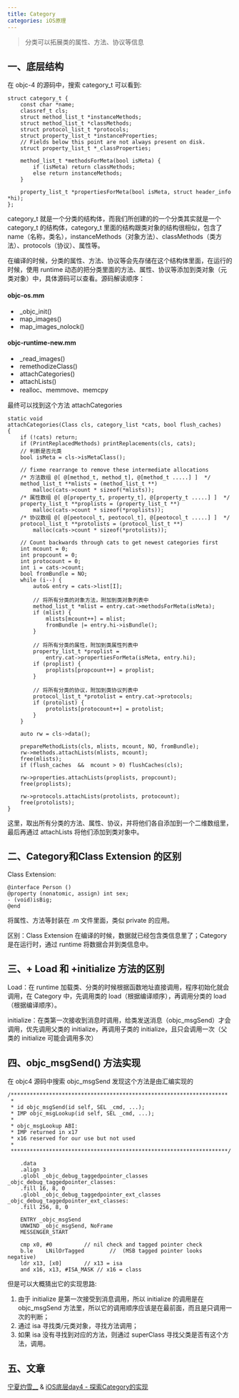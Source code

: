 ```yaml
---
title: Category
categories: iOS原理
---
```



> 分类可以拓展类的属性、方法、协议等信息

## 一、底层结构

在 objc-4 的源码中，搜索 category\_t 可以看到:

```objc
struct category_t {
    const char *name;
    classref_t cls;
    struct method_list_t *instanceMethods;
    struct method_list_t *classMethods;
    struct protocol_list_t *protocols;
    struct property_list_t *instanceProperties;
    // Fields below this point are not always present on disk.
    struct property_list_t *_classProperties;

    method_list_t *methodsForMeta(bool isMeta) {
        if (isMeta) return classMethods;
        else return instanceMethods;
    }

    property_list_t *propertiesForMeta(bool isMeta, struct header_info *hi);
};
```

category\_t 就是一个分类的结构体，而我们所创建的的一个分类其实就是一个 category\_t 的结构体，category\_t 里面的结构跟类对象的结构很相似，包含了 name（名称，类名），instanceMethods（对象方法）、classMethods（类方法）、protocols（协议）、属性等。

在编译的时候，分类的属性、方法、协议等会先存储在这个结构体里面，在运行的时候，使用 runtime 动态的把分类里面的方法、属性、协议等添加到类对象（元类对象）中，具体源码可以查看。源码解读顺序： 

#### objc-os.mm

*    \_objc\_init()
*    map\_images()
*    map\_images\_nolock()

#### objc-runtime-new.mm

*    \_read\_images()
*    remethodizeClass()
*    attachCategories()
*    attachLists()
*    realloc、memmove、memcpy

最终可以找到这个方法 attachCategories

```objc
static void 
attachCategories(Class cls, category_list *cats, bool flush_caches)
{
    if (!cats) return;
    if (PrintReplacedMethods) printReplacements(cls, cats);
    // 判断是否元类
    bool isMeta = cls->isMetaClass();

    // fixme rearrange to remove these intermediate allocations
    /* 方法数组 @[ @[method_t, method_t], @[method_t .....] ]  */
    method_list_t **mlists = (method_list_t **)
        malloc(cats->count * sizeof(*mlists));
    /* 属性数组 @[ @[property_t, property_t], @[property_t .....] ]  */
    property_list_t **proplists = (property_list_t **)
        malloc(cats->count * sizeof(*proplists));
    /* 协议数组 @[ @[peotocol_t, peotocol_t], @[peotocol_t .....] ]  */
    protocol_list_t **protolists = (protocol_list_t **)
        malloc(cats->count * sizeof(*protolists));

    // Count backwards through cats to get newest categories first
    int mcount = 0;
    int propcount = 0;
    int protocount = 0;
    int i = cats->count;
    bool fromBundle = NO;
    while (i--) {
        auto& entry = cats->list[I];

        // 将所有分类的对象方法，附加到类对象列表中
        method_list_t *mlist = entry.cat->methodsForMeta(isMeta);
        if (mlist) {
            mlists[mcount++] = mlist;
            fromBundle |= entry.hi->isBundle();
        }

        // 将所有分类的属性，附加到类属性列表中
        property_list_t *proplist = 
            entry.cat->propertiesForMeta(isMeta, entry.hi);
        if (proplist) {
            proplists[propcount++] = proplist;
        }

        // 将所有分类的协议，附加到类协议列表中
        protocol_list_t *protolist = entry.cat->protocols;
        if (protolist) {
            protolists[protocount++] = protolist;
        }
    }

    auto rw = cls->data();

    prepareMethodLists(cls, mlists, mcount, NO, fromBundle);
    rw->methods.attachLists(mlists, mcount);
    free(mlists);
    if (flush_caches  &&  mcount > 0) flushCaches(cls);

    rw->properties.attachLists(proplists, propcount);
    free(proplists);

    rw->protocols.attachLists(protolists, protocount);
    free(protolists);
}
```

这里，取出所有分类的方法、属性、协议，并将他们各自添加到一个二维数组里，最后再通过 attachLists 将他们添加到类对象中。  


## 二、Category和Class Extension 的区别

Class Extension:

```objc
@interface Person ()
@property (nonatomic, assign) int sex;
- (void)isBig;
@end
```

将属性、方法等封装在 .m 文件里面，类似 private 的应用。 

区别：Class Extension 在编译的时候，数据就已经包含类信息里了；Category 是在运行时，通过 runtime 将数据合并到类信息中。  


## 三、+ Load 和 +initialize 方法的区别

Load：在 runtime 加载类、分类的时候根据函数地址直接调用，程序初始化就会调用，在 Category 中，先调用类的 load（根据编译顺序），再调用分类的 load（根据编译顺序）。 

initialize：在类第一次接收到消息时调用，给类发送消息（objc\_msgSend）才会调用，优先调用父类的 initialize，再调用子类的 initialize，且只会调用一次（父类的 initialize 可能会调用多次）  

## 四、objc\_msgSend() 方法实现

在 objc4 源码中搜索 objc\_msgSend 发现这个方法是由汇编实现的

```objc
/********************************************************************
 *
 * id objc_msgSend(id self, SEL _cmd, ...);
 * IMP objc_msgLookup(id self, SEL _cmd, ...);
 * 
 * objc_msgLookup ABI:
 * IMP returned in x17
 * x16 reserved for our use but not used
 *
 ********************************************************************/

    .data
    .align 3
    .globl _objc_debug_taggedpointer_classes
_objc_debug_taggedpointer_classes:
    .fill 16, 8, 0
    .globl _objc_debug_taggedpointer_ext_classes
_objc_debug_taggedpointer_ext_classes:
    .fill 256, 8, 0

    ENTRY _objc_msgSend
    UNWIND _objc_msgSend, NoFrame
    MESSENGER_START

    cmp x0, #0          // nil check and tagged pointer check
    b.le    LNilOrTagged        //  (MSB tagged pointer looks negative)
    ldr x13, [x0]       // x13 = isa
    and x16, x13, #ISA_MASK // x16 = class  
```

但是可以大概猜出它的实现思路:

1.  由于 initialize 是第一次接受到消息调用，所以 initialize 的调用是在 objc\_msgSend 方法里，所以它的调用顺序应该是在最前面，而且是只调用一次的判断；
2.  通过 isa 寻找类/元类对象，寻找方法调用；
3.  如果 isa 没有寻找到对应的方法，则通过 superClass 寻找父类是否有这个方法，调用。


## 五、文章

[宁夏灼雪__](https://www.jianshu.com/u/edda0ce4a193) & [iOS底层day4 - 探索Category的实现](https://www.jianshu.com/p/1589bc808921)